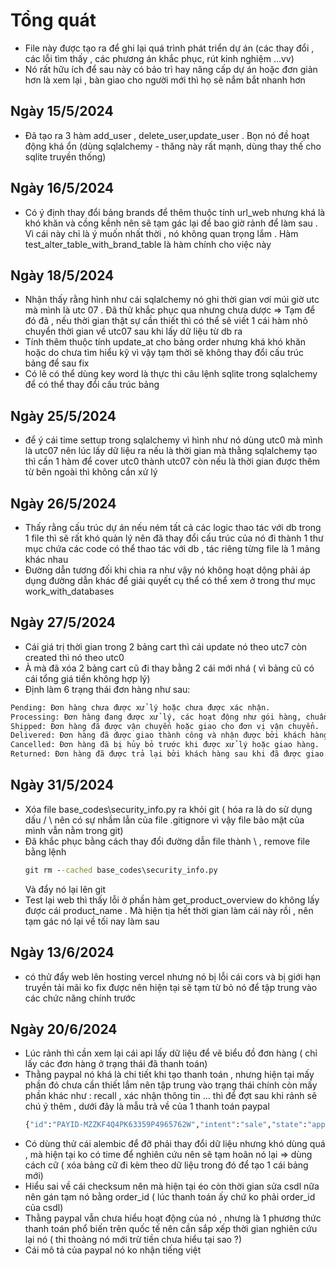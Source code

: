 # Tổng quát
- File này được tạo ra để ghi lại quá trình phát triển dự án (các thay đổi , các lỗi tìm thấy , các phương án khắc phục, rút kinh nghiệm ...vv)
- Nó rất hữu ích để sau này có bảo trì hay nâng cấp dự án hoặc đơn giản hơn là xem lại , bàn giao cho người mới thì họ sẽ nắm bắt nhanh hơn
## Ngày 15/5/2024
- Đã tạo ra 3 hàm add_user , delete_user,update_user . Bọn nó đề hoạt động khá ổn (dùng sqlalchemy - thăng này rất mạnh, dùng thay thế cho sqlite truyền thống)
## Ngày 16/5/2024
- Có ý định thay đổi bảng brands để thêm thuộc tính url_web nhưng khá là khó khăn và cồng kềnh nên sẽ tạm gác lại để bao giờ rảnh để làm sau . Vì cái này chỉ là ý muốn nhất thời , nó không quan trọng lắm . Hàm test_alter_table_with_brand_table là hàm chính cho việc này

## Ngày 18/5/2024 
- Nhận thấy rằng hình như cái sqlalchemy nó ghi thời gian vơí múi giờ utc mà mình là utc 07 . Đã thử khắc phục qua nhưng chưa dược => Tạm để đó đã , nếu thời gian thật sự cần thiết thì có thể sẽ viết 1 cái hàm nhỏ chuyển thời gian về utc07 sau khi lấy dữ liệu từ db ra
- Tính thêm thuộc tính update_at cho bảng order nhưng khá khó khăn hoặc do chưa tìm hiểu kỹ vì vậy tạm thời sẽ không thay đổi cấu trúc bảng để sau fix
- Có lẽ có thể dùng key word là thực thi câu lệnh sqlite trong sqlalchemy để có thể thay đổi cấu trúc bảng 

## Ngày 25/5/2024
- để ý cái time settup trong sqlalchemy vì hình như nó dùng utc0 mà mình là utc07 nên lúc lấy dữ liệu ra nếu là thời gian mà thằng sqlalchemy tạo thì cần 1 hàm để cover utc0 thành utc07 còn nếu là thời gian được thêm từ bên ngoài thì không cần xử lý

## Ngày 26/5/2024
- Thấy rằng cấu trúc dự án nếu ném tất cả các logic thao tác với db trong 1 file thì sẽ rất khó quản lý nên đã thay đổi cấu trúc của nó đi thành 1 thư mục chứa các code có thể thao tác với db , tác riêng từng file là 1 mảng khác nhau 
- Đường dẫn tương đối khi chia ra như vậy nó không hoạt dộng phải áp dụng đường dẫn khác để giải quyết cụ thể có thể xem ở trong thư mục work_with_databases

## Ngày 27/5/2024
- Cái giá trị thời gian trong 2 bảng cart thì cái update nó theo utc7 còn created thì nó theo utc0
- À mà đã xóa 2 bảng cart cũ đi thay bằng 2 cái mới nhá ( vì bảng cũ có cái tổng giá tiền không hợp lý)
- Định làm 6 trạng thái đơn hàng như sau:
```cmd
Pending: Đơn hàng chưa được xử lý hoặc chưa được xác nhận.
Processing: Đơn hàng đang được xử lý, các hoạt động như gói hàng, chuẩn bị vận chuyển đang diễn ra.
Shipped: Đơn hàng đã được vận chuyển hoặc giao cho đơn vị vận chuyển.
Delivered: Đơn hàng đã được giao thành công và nhận được bởi khách hàng.
Cancelled: Đơn hàng đã bị hủy bỏ trước khi được xử lý hoặc giao hàng.
Returned: Đơn hàng đã được trả lại bởi khách hàng sau khi đã được giao.
```

## Ngày 31/5/2024
- Xóa file base_codes\security_info.py ra khỏi git ( hóa ra là do sử dụng dấu / \ nên có sự nhầm lẫn của file .gitignore vì vậy file bảo mật của mình vẫn nằm trong git)
- Đã khắc phục bằng cách thay đổi đường dẫn file thành \ , remove file bằng lệnh 
    ```cmd 
    git rm --cached base_codes\security_info.py
    ```
    Và đẩy nó lại lên git
- Test lại web thì thấy lỗi ở phần hàm get_product_overview do không lấy được cái product_name . Mà hiện tịa hết thời gian làm cái này rồi , nên tạm gác nó lại về tối nay làm sau 

## Ngày 13/6/2024 
- có thử đẩy web lên hosting vercel nhưng nó bị lỗi cái cors và bị giới hạn truyền tải mãi ko fix được nên hiện tại sẽ tạm từ bỏ nó để tập trung vào các chức năng chính trước

## Ngày 20/6/2024 
- Lúc rảnh thì cần xem lại cái api lấy dữ liệu để vẽ biểu đồ đơn hàng ( chỉ lấy các đơn hàng ở trạng thái đã thanh toán)
- Thằng paypal nó khá là chi tiết khi tạo thanh toán , nhưng hiện tại mấy phần đó chưa cần thiết lắm nên tập trung vào trạng thái chính còn mấy phần khác như : recall , xác nhận thông tin ... thì để đợt sau khi rảnh sẽ chú ý thêm , dưới đây là mẫu trả về của 1 thanh toán paypal
    ```cmd
    {"id":"PAYID-MZZKF4Q4PK63359P4965762W","intent":"sale","state":"approved","cart":"8EY20799CH0371617","payer":{"payment_method":"paypal","status":"VERIFIED","payer_info":{"email":"sb-g47h43e30937823@personal.example.com","first_name":"John","last_name":"Doe","payer_id":"83PKG4TRLBLCA","shipping_address":{"recipient_name":"John Doe","line1":"1 Main St","city":"San Jose","state":"CA","postal_code":"95131","country_code":"US"},"country_code":"US"}},"transactions":[{"amount":{"total":"10.00","currency":"USD","details":{"subtotal":"10.00","shipping":"0.00","insurance":"0.00","handling_fee":"0.00","shipping_discount":"0.00","discount":"0.00"}},"payee":{"merchant_id":"TFNDN2QS3JVWG","email":"sb-sceol30939219@business.example.com"},"description":"Payment description","item_list":{"shipping_address":{"recipient_name":"John Doe","line1":"1 Main St","city":"San Jose","state":"CA","postal_code":"95131","country_code":"US"}},"related_resources":[{"sale":{"id":"45B28214FP854144Y","state":"completed","amount":{"total":"10.00","currency":"USD","details":{"subtotal":"10.00","shipping":"0.00","insurance":"0.00","handling_fee":"0.00","shipping_discount":"0.00","discount":"0.00"}},"payment_mode":"INSTANT_TRANSFER","protection_eligibility":"ELIGIBLE","protection_eligibility_type":"ITEM_NOT_RECEIVED_ELIGIBLE,UNAUTHORIZED_PAYMENT_ELIGIBLE","transaction_fee":{"value":"0.84","currency":"USD"},"parent_payment":"PAYID-MZZKF4Q4PK63359P4965762W","create_time":"2024-06-19T09:23:30Z","update_time":"2024-06-19T09:23:30Z","links":[{"href":"https://api.sandbox.paypal.com/v1/payments/sale/45B28214FP854144Y","rel":"self","method":"GET"},{"href":"https://api.sandbox.paypal.com/v1/payments/sale/45B28214FP854144Y/refund","rel":"refund","method":"POST"},{"href":"https://api.sandbox.paypal.com/v1/payments/payment/PAYID-MZZKF4Q4PK63359P4965762W","rel":"parent_payment","method":"GET"}]}}]}],"failed_transactions":[],"create_time":"2024-06-19T09:20:49Z","update_time":"2024-06-19T09:23:30Z","links":[{"href":"https://api.sandbox.paypal.com/v1/payments/payment/PAYID-MZZKF4Q4PK63359P4965762W","rel":"self","method":"GET"}]}
    ```
- Có dùng thử cái alembic để đỡ phải thay đổi dữ liệu nhưng khó dùng quá , mà hiện tại ko có time để nghiên cứu nên sẽ tạm hoãn nó lại => dùng cách cữ ( xóa bảng cữ đi kèm theo dữ liệu trong đó để tạo 1 cái bảng mới)
- Hiểu sai về cái checksum nên mà hiện tại éo còn thời gian sửa csdl nữa nên gán tạm nó bằng order_id ( lúc thanh toán ấy chứ ko phải order_id của csdl)
- Thằng paypal vẫn chưa hiểu hoạt động của nó , nhưng là 1 phương thức thanh toán phổ biến trên quốc tế nên cần sắp xếp thời gian nghiên cứu lại nó ( thi thoảng nó mới trừ tiền chưa hiểu tại sao ?)
- Cái mô tả của paypal nó ko nhận tiếng việt